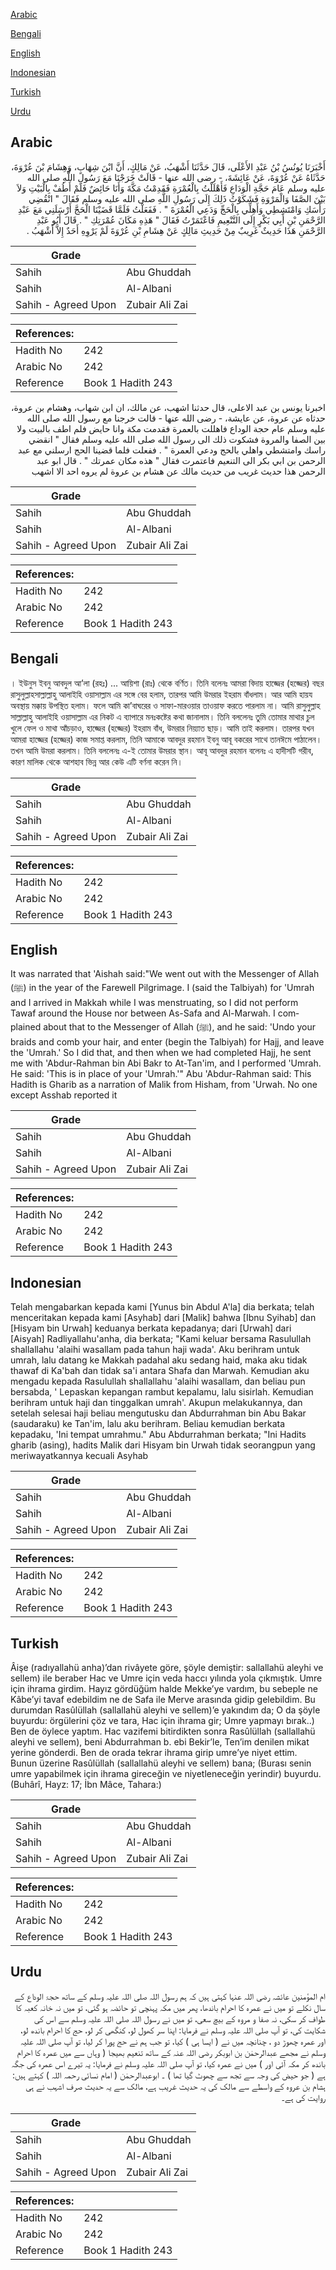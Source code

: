 [Arabic](#arabic)

[Bengali](#bengali)

[English](#english)

[Indonesian](#indonesian)

[Turkish](#turkish)

[Urdu](#urdu)

## Arabic


<div dir="rtl" lang="ar" style={{fontSize:'larger',backgroundColor:'#f8f9fa',padding:20}}>
أَخْبَرَنَا يُونُسُ بْنُ عَبْدِ الأَعْلَى، قَالَ حَدَّثَنَا أَشْهَبُ، عَنْ مَالِكٍ، أَنَّ ابْنَ شِهَابٍ، وَهِشَامَ بْنَ عُرْوَةَ، حَدَّثَاهُ عَنْ عُرْوَةَ، عَنْ عَائِشَةَ، - رضى الله عنها - قَالَتْ خَرَجْنَا مَعَ رَسُولِ اللَّهِ صلى الله عليه وسلم عَامَ حَجَّةِ الْوَدَاعِ فَأَهْلَلْتُ بِالْعُمْرَةِ فَقَدِمْتُ مَكَّةَ وَأَنَا حَائِضٌ فَلَمْ أَطُفْ بِالْبَيْتِ وَلاَ بَيْنَ الصَّفَا وَالْمَرْوَةِ فَشَكَوْتُ ذَلِكَ إِلَى رَسُولِ اللَّهِ صلى الله عليه وسلم فَقَالَ ‏"‏ انْقُضِي رَأْسَكِ وَامْتَشِطِي وَأَهِلِّي بِالْحَجِّ وَدَعِي الْعُمْرَةَ ‏"‏ ‏.‏ فَفَعَلْتُ فَلَمَّا قَضَيْنَا الْحَجَّ أَرْسَلَنِي مَعَ عَبْدِ الرَّحْمَنِ بْنِ أَبِي بَكْرٍ إِلَى التَّنْعِيمِ فَاعْتَمَرْتُ فَقَالَ ‏"‏ هَذِهِ مَكَانَ عُمْرَتِكِ ‏"‏ ‏.‏ قَالَ أَبُو عَبْدِ الرَّحْمَنِ هَذَا حَدِيثٌ غَرِيبٌ مِنْ حَدِيثِ مَالِكٍ عَنْ هِشَامِ بْنِ عُرْوَةَ لَمْ يَرْوِهِ أَحَدٌ إِلاَّ أَشْهَبُ ‏.‏
</div>
<div style={{backgroundColor:'#f8f9fa',padding:20, marginBottom: 10}}><table> <thead> <tr> <th>Grade</th> <th></th> </tr> </thead> <tbody> <tr><td>Sahih</td><td>Abu Ghuddah</td></tr><tr><td>Sahih</td><td>Al-Albani</td></tr><tr><td>Sahih - Agreed Upon</td><td>Zubair Ali Zai</td></tr></tbody></table><table> <thead> <tr> <th>References:</th> <th></th> </tr> </thead> <tbody><tr><td>Hadith No</td><td>242</td></tr><tr><td>Arabic No</td><td>242</td></tr><tr><td>Reference</td><td>Book 1 Hadith 243</td></tr></tbody></table></div>


<div dir="rtl" lang="ar" style={{fontSize:'larger',backgroundColor:'#f8f9fa',padding:20}}>
اخبرنا يونس بن عبد الاعلى، قال حدثنا اشهب، عن مالك، ان ابن شهاب، وهشام بن عروة، حدثاه عن عروة، عن عايشة، - رضى الله عنها - قالت خرجنا مع رسول الله صلى الله عليه وسلم عام حجة الوداع فاهللت بالعمرة فقدمت مكة وانا حايض فلم اطف بالبيت ولا بين الصفا والمروة فشكوت ذلك الى رسول الله صلى الله عليه وسلم فقال " انقضي راسك وامتشطي واهلي بالحج ودعي العمرة " . ففعلت فلما قضينا الحج ارسلني مع عبد الرحمن بن ابي بكر الى التنعيم فاعتمرت فقال " هذه مكان عمرتك " . قال ابو عبد الرحمن هذا حديث غريب من حديث مالك عن هشام بن عروة لم يروه احد الا اشهب
</div>
<div style={{backgroundColor:'#f8f9fa',padding:20, marginBottom: 10}}><table> <thead> <tr> <th>Grade</th> <th></th> </tr> </thead> <tbody> <tr><td>Sahih</td><td>Abu Ghuddah</td></tr><tr><td>Sahih</td><td>Al-Albani</td></tr><tr><td>Sahih - Agreed Upon</td><td>Zubair Ali Zai</td></tr></tbody></table><table> <thead> <tr> <th>References:</th> <th></th> </tr> </thead> <tbody><tr><td>Hadith No</td><td>242</td></tr><tr><td>Arabic No</td><td>242</td></tr><tr><td>Reference</td><td>Book 1 Hadith 243</td></tr></tbody></table></div>

## Bengali


<div dir="ltr" lang="bn" style={{fontSize:'larger',backgroundColor:'#f8f9fa',padding:20}}>
। ইউনুস ইবনু আবদুল আ’লা (রহঃ) ... আয়িশা (রাঃ) থেকে বর্ণিত। তিনি বলেনঃ আমরা বিদায় হাজ্জের (হজ্জের) বছর রাসুলুল্লাহসাল্লাল্লাহু আলাইহি ওয়াসাল্লাম এর সঙ্গে বের হলাম, তারপর আমি উমরার ইহরাম বাঁধলাম। আর আমি হায়য অবস্থায় মক্কায় উপস্থিত হলাম। ফলে আমি কা’বাঘরের ও সাফা-মারওয়ার তাওয়াফ করতে পারলাম না। আমি রাসুলুল্লাহ সাল্লাল্লাহু আলাইহি ওয়াসাল্লাম এর নিকট এ ব্যাপারে মনঃকষ্টের কথা জানালাম। তিনি বললেনঃ তুমি তোমার মাথার চুল খুলে ফেল ও মাথা আঁচড়াও, হাজ্জের (হজ্জের) ইহরাম বাঁধ, উমরার নিয়্যাত ছাড়। আমি তাই করলাম। তারপর যখন আমরা হাজ্জের (হজ্জের) কাজ সমাপ্ত করলাম, তিনি আমাকে আবদুর রহমান ইবনু আবূ বকরের সাথে তানঈমে পাঠালেন। তখন আমি উমরা করলাম। তিনি বললেনঃ এ-ই তোমার উমরার স্থান। আবূ আবদুর রহমান বলেনঃ এ হাদীসটি গরীব, কারণ মালিক থেকে আশহাব ভিন্ন আর কেউ এটি বর্ণনা করেন নি।
</div>
<div style={{backgroundColor:'#f8f9fa',padding:20, marginBottom: 10}}><table> <thead> <tr> <th>Grade</th> <th></th> </tr> </thead> <tbody> <tr><td>Sahih</td><td>Abu Ghuddah</td></tr><tr><td>Sahih</td><td>Al-Albani</td></tr><tr><td>Sahih - Agreed Upon</td><td>Zubair Ali Zai</td></tr></tbody></table><table> <thead> <tr> <th>References:</th> <th></th> </tr> </thead> <tbody><tr><td>Hadith No</td><td>242</td></tr><tr><td>Arabic No</td><td>242</td></tr><tr><td>Reference</td><td>Book 1 Hadith 243</td></tr></tbody></table></div>

## English


<div dir="ltr" lang="en" style={{fontSize:'larger',backgroundColor:'#f8f9fa',padding:20}}>
It was narrated that 'Aishah said:"We went out with the Messenger of Allah (ﷺ) in the year of the Farewell Pilgrimage. I (said the Talbiyah) for 'Umrah and I arrived in Makkah while I was menstruating, so I did not perform Tawaf around the House nor between As-Safa and Al-Marwah. I complained about that to the Messenger of Allah (ﷺ), and he said: 'Undo your braids and comb your hair, and enter (begin the Talbiyah) for Hajj, and leave the 'Umrah.' So I did that, and then when we had completed Hajj, he sent me with 'Abdur-Rahman bin Abi Bakr to At-Tan'im, and I performed 'Umrah. He said: 'This is in place of your 'Umrah.'" Abu 'Abdur-Rahman said: This Hadith is Gharib as a narration of Malik from Hisham, from 'Urwah. No one except Asshab reported it
</div>
<div style={{backgroundColor:'#f8f9fa',padding:20, marginBottom: 10}}><table> <thead> <tr> <th>Grade</th> <th></th> </tr> </thead> <tbody> <tr><td>Sahih</td><td>Abu Ghuddah</td></tr><tr><td>Sahih</td><td>Al-Albani</td></tr><tr><td>Sahih - Agreed Upon</td><td>Zubair Ali Zai</td></tr></tbody></table><table> <thead> <tr> <th>References:</th> <th></th> </tr> </thead> <tbody><tr><td>Hadith No</td><td>242</td></tr><tr><td>Arabic No</td><td>242</td></tr><tr><td>Reference</td><td>Book 1 Hadith 243</td></tr></tbody></table></div>

## Indonesian


<div dir="ltr" lang="id" style={{fontSize:'larger',backgroundColor:'#f8f9fa',padding:20}}>
Telah mengabarkan kepada kami [Yunus bin Abdul A'la] dia berkata; telah menceritakan kepada kami [Asyhab] dari [Malik] bahwa [Ibnu Syihab] dan [Hisyam bin Urwah] keduanya berkata kepadanya; dari [Urwah] dari [Aisyah] Radliyallahu'anha, dia berkata; "Kami keluar bersama Rasulullah shallallahu 'alaihi wasallam pada tahun haji wada'. Aku berihram untuk umrah, lalu datang ke Makkah padahal aku sedang haid, maka aku tidak thawaf di Ka'bah dan tidak sa'i antara Shafa dan Marwah. Kemudian aku mengadu kepada Rasulullah shallallahu 'alaihi wasallam, dan beliau pun bersabda, ' Lepaskan kepangan rambut kepalamu, lalu sisirlah. Kemudian berihram untuk haji dan tinggalkan umrah'. Akupun melakukannya, dan setelah selesai haji beliau mengutusku dan Abdurrahman bin Abu Bakar (saudaraku) ke Tan'im, lalu aku berihram. Beliau kemudian berkata kepadaku, 'Ini tempat umrahmu." Abu Abdurrahman berkata; "Ini Hadits gharib (asing), hadits Malik dari Hisyam bin Urwah tidak seorangpun yang meriwayatkannya kecuali Asyhab
</div>
<div style={{backgroundColor:'#f8f9fa',padding:20, marginBottom: 10}}><table> <thead> <tr> <th>Grade</th> <th></th> </tr> </thead> <tbody> <tr><td>Sahih</td><td>Abu Ghuddah</td></tr><tr><td>Sahih</td><td>Al-Albani</td></tr><tr><td>Sahih - Agreed Upon</td><td>Zubair Ali Zai</td></tr></tbody></table><table> <thead> <tr> <th>References:</th> <th></th> </tr> </thead> <tbody><tr><td>Hadith No</td><td>242</td></tr><tr><td>Arabic No</td><td>242</td></tr><tr><td>Reference</td><td>Book 1 Hadith 243</td></tr></tbody></table></div>

## Turkish


<div dir="ltr" lang="tr" style={{fontSize:'larger',backgroundColor:'#f8f9fa',padding:20}}>
Âişe (radıyallahü anha)’dan rivâyete göre, şöyle demiştir: sallallahü aleyhi ve sellem) ile beraber Hac ve Umre için veda haccı yılında yola çıkmıştık. Umre için ihrama girdim. Hayız gördüğüm halde Mekke’ye vardım, bu sebeple ne Kâbe’yi tavaf edebildim ne de Safa ile Merve arasında gidip gelebildim. Bu durumdan Rasûlüllah (sallallahü aleyhi ve sellem)’e yakındım da; O da şöyle buyurdu: örgülerini çöz ve tara, Hac için ihrama gir; Umre yapmayı bırak..) Ben de öylece yaptım. Hac vazifemi bitirdikten sonra Rasûlüllah (sallallahü aleyhi ve sellem), beni Abdurrahman b. ebi Bekir’le, Ten’im denilen mikat yerine gönderdi. Ben de orada tekrar ihrama girip umre’ye niyet ettim. Bunun üzerine Rasûlüllah (sallallahü aleyhi ve sellem) bana; (Burası senin umre yapabilmek için ihrama gireceğin ve niyetleneceğin yerindir) buyurdu. (Buhârî, Hayz: 17; İbn Mâce, Tahara:)
</div>
<div style={{backgroundColor:'#f8f9fa',padding:20, marginBottom: 10}}><table> <thead> <tr> <th>Grade</th> <th></th> </tr> </thead> <tbody> <tr><td>Sahih</td><td>Abu Ghuddah</td></tr><tr><td>Sahih</td><td>Al-Albani</td></tr><tr><td>Sahih - Agreed Upon</td><td>Zubair Ali Zai</td></tr></tbody></table><table> <thead> <tr> <th>References:</th> <th></th> </tr> </thead> <tbody><tr><td>Hadith No</td><td>242</td></tr><tr><td>Arabic No</td><td>242</td></tr><tr><td>Reference</td><td>Book 1 Hadith 243</td></tr></tbody></table></div>

## Urdu


<div dir="rtl" lang="ur" style={{fontSize:'larger',backgroundColor:'#f8f9fa',padding:20}}>
ام المؤمنین عائشہ رضی اللہ عنہا کہتی ہیں کہ ہم رسول اللہ صلی اللہ علیہ وسلم کے ساتھ حجۃ الوداع کے سال نکلے تو میں نے عمرہ کا احرام باندھا، پھر میں مکہ پہنچی تو حائضہ ہو گئی، تو میں نہ خانہ کعبہ کا طواف کر سکی، نہ صفا و مروہ کے بیچ سعی، تو میں نے رسول اللہ صلی اللہ علیہ وسلم سے اس کی شکایت کی، تو آپ صلی اللہ علیہ وسلم نے فرمایا: اپنا سر کھول لو، کنگھی کر لو، حج کا احرام باندھ لو، اور عمرہ چھوڑ دو ، چنانچہ میں نے ( ایسا ہی ) کیا، تو جب ہم نے حج پورا کر لیا، تو آپ صلی اللہ علیہ وسلم نے مجھے عبدالرحمٰن بن ابوبکر رضی اللہ عنہ کے ساتھ تنعیم بھیجا ( وہاں سے میں عمرہ کا احرام باندھ کر مکہ آئی اور ) میں نے عمرہ کیا، تو آپ صلی اللہ علیہ وسلم نے فرمایا: یہ تیرے اس عمرہ کی جگہ ہے ( جو حیض کی وجہ سے تجھ سے چھوٹ گیا تھا ) ۔ ابوعبدالرحمٰن ( امام نسائی رحمہ اللہ ) کہتے ہیں: ہشام بن عروہ کے واسطے سے مالک کی یہ حدیث غریب ہے، مالک سے یہ حدیث صرف اشہب نے ہی روایت کی ہے۔
</div>
<div style={{backgroundColor:'#f8f9fa',padding:20, marginBottom: 10}}><table> <thead> <tr> <th>Grade</th> <th></th> </tr> </thead> <tbody> <tr><td>Sahih</td><td>Abu Ghuddah</td></tr><tr><td>Sahih</td><td>Al-Albani</td></tr><tr><td>Sahih - Agreed Upon</td><td>Zubair Ali Zai</td></tr></tbody></table><table> <thead> <tr> <th>References:</th> <th></th> </tr> </thead> <tbody><tr><td>Hadith No</td><td>242</td></tr><tr><td>Arabic No</td><td>242</td></tr><tr><td>Reference</td><td>Book 1 Hadith 243</td></tr></tbody></table></div>